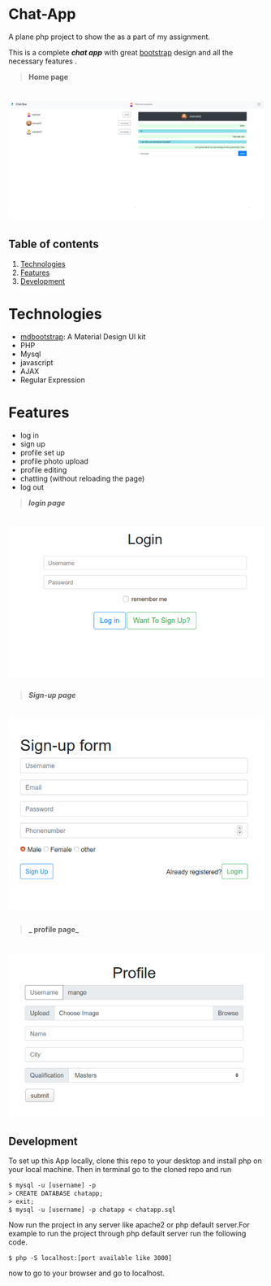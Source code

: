 # Chat-App

A plane php project to show the as a part of my assignment.

This is a complete **_chat app_** with great [bootstrap](https://getbootstrap.com/) design and all the necessary features .

>**Home page**

# ![Chat App](assets/images/Screenshot1.png)

## Table of contents 
1. [Technologies](#technologies)
2. [Features](#features)
3. [Development](#Development)

# Technologies

- [mdbootstrap](https://mdbootstrap.com): A Material Design UI kit
- PHP
- Mysql
- javascript 
- AJAX
- Regular Expression

# Features
- log in
- sign up
- profile set up 
- profile photo upload
- profile editing 
- chatting (without reloading the page)
- log out

>**_login page_**
# ![Chat app](assets/images/Screenshot2.png)

>**_Sign-up page_**
# ![Chat app](assets/images/Screenshot3.png)

>**_ profile page_**
# ![Chat app](assets/images/Screenshot4.png)

## Development 

To set up this App locally, clone this repo to your desktop and install php on your local machine. Then in terminal go to the cloned repo and run

```
$ mysql -u [username] -p
> CREATE DATABASE chatapp;
> exit;
$ mysql -u [username] -p chatapp < chatapp.sql
```
Now run the project in any server like apache2 or php default server.For example to run the project through php default server run the following code.
```
$ php -S localhost:[port available like 3000]
```
now to go to your browser and go to localhost.